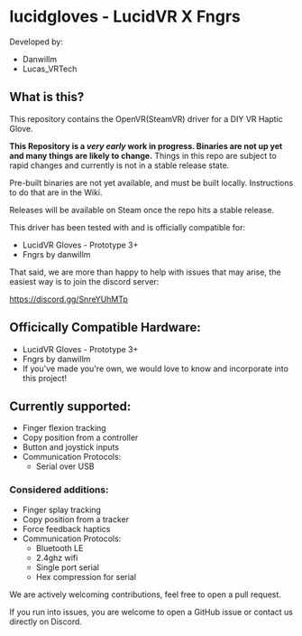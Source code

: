 # lucidgloves - LucidVR X Fngrs
Developed by:
* Danwillm
* Lucas_VRTech

## What is this?
This repository contains the OpenVR(SteamVR) driver for a DIY VR Haptic Glove.

__This Repository is a *very early* work in progress. Binaries are not up yet and many things are likely to change.__
Things in this repo are subject to rapid changes and currently is not in a stable release state.

Pre-built binaries are not yet available, and must be built locally. Instructions to do that are in the Wiki.

Releases will be available on Steam once the repo hits a stable release.

This driver has been tested with and is officially compatible for:
* LucidVR Gloves - Prototype 3+
* Fngrs by danwillm

That said, we are more than happy to help with issues that may arise, the easiest way is to join the discord server:

https://discord.gg/SnreYUhMTp

## Officically Compatible Hardware:
* LucidVR Gloves - Prototype 3+
* Fngrs by danwillm
* If you've made you're own, we would love to know and incorporate into this project!

## Currently supported:
* Finger flexion tracking
* Copy position from a controller
* Button and joystick inputs
* Communication Protocols:
  - Serial over USB

### Considered additions:
* Finger splay tracking
* Copy position from a tracker
* Force feedback haptics
* Communication Protocols:
  - Bluetooth LE
  - 2.4ghz wifi
  - Single port serial
  - Hex compression for serial

We are actively welcoming contributions, feel free to open a pull request.

If you run into issues, you are welcome to open a GitHub issue or contact us directly on Discord.